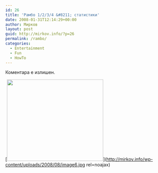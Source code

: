 ```yaml
---
id: 26
title: 'Рамбо 1/2/3/4 &#8211; статистики'
date: 2008-01-31T12:14:29+00:00
author: Мирков
layout: post
guid: http://mirkov.info/?p=26
permalink: /rambo/
categories:
  - Entertainment
  - Fun
  - HowTo
---
```

Коментара е излишен.

[<img class="alignnone size-medium wp-image-27" title="image6" src="http://mirkov.info/wp-content/uploads/2008/08/image6-300x254.jpg" alt="" width="300" height="254" />](http://mirkov.info/wp-content/uploads/2008/08/image6.jpg rel=noajax)